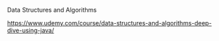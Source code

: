 Data Structures and Algorithms

https://www.udemy.com/course/data-structures-and-algorithms-deep-dive-using-java/

